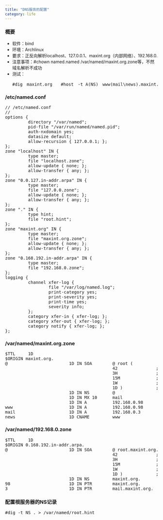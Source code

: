 ```yaml
---
title: "DNS服务的配置"
category: life
---
```


<h3>概要</h3>
<ul>
    <li>软件：bind</li>
    <li>环境：Archlinux</li>
    <li>要求：正反向解析localhost、127.0.0.1、maxint.org（内部网络）、192.168.0.</li>
    <li>注意事项：#chown named.named /var/named/maxint.org.zone等，不然域名解析不成功</li>
    <li>测试：</li>
<pre class="quote">
#dig　maxint.org　　#host　-t A(NS)　www(mail\news).maxint.org</pre>
</ul>

<h3>/etc/named.conf</h3>
<pre class="code">
// /etc/named.conf
//
options {
         directory &quot;/var/named&quot;;
         pid-file &quot;/var/run/named/named.pid&quot;;
         auth-nxdomain yes;
         datasize default;
         allow-recursion { 127.0.0.1; };
};
zone &quot;localhost&quot; IN {
         type master;
         file &quot;localhost.zone&quot;;
         allow-update { none; };
         allow-transfer { any; };
};
zone &quot;0.0.127.in-addr.arpa&quot; IN {
         type master;
         file &quot;127.0.0.zone&quot;;
         allow-update { none; };
         allow-transfer { any; };
};
zone &quot;.&quot; IN {
         type hint;
         file &quot;root.hint&quot;;
};
zone &quot;maxint.org&quot; IN {
         type master;
         file &quot;maxint.org.zone&quot;;
         allow-update { none; };
         allow-transfer { any; };
};
zone &quot;0.168.192.in-addr.arpa&quot; IN {
         type master;
         file &quot;192.168.0.zone&quot;;
};
logging {
         channel xfer-log {
                 file &quot;/var/log/named.log&quot;;
                 print-category yes;
                 print-severity yes;
                 print-time yes;
                 severity info;
         };
         category xfer-in { xfer-log; };
         category xfer-out { xfer-log; };
         category notify { xfer-log; };
};
</pre>

<h3>/var/named/maxint.org.zone</h3>
<pre class="code">
$TTL     1D
$ORIGIN maxint.org.
@                        1D IN SOA        @ root (
                                          42               ; serial (yyyymmdd##)
                                          3H               ; refresh
                                          15M              ; retry
                                          1W               ; expiry
                                          1D )             ; minimum ttl
                         1D IN NS         @
                         1D IN MX 10      mail
                         1D IN A          192.168.0.98
www                      1D IN A          192.168.0.98
mail                     1D IN A          192.168.0.3
news                     1D CNAME         www
</pre>

<h3>/var/named/192.168.0.zone</h3>
<pre class="code">
$TTL     1D
$ORIGIN 0.168.192.in-addr.arpa.
@                        1D IN SOA        @ root.maxint.org. (
                                          42               ; serial (yyyymmdd##)
                                          3H               ; refresh
                                          15M              ; retry
                                          1W               ; expiry
                                          1D )             ; minimum ttl
                         1D IN NS         maxint.org.
98                       1D IN PTR        maxint.org.
3                        1D IN PTR        mail.maxint.org.
</pre>

<h3>配置根服务器的NS记录</h3>
<pre class="quote">
#dig -t NS . &gt; /var/named/root.hint</pre>

